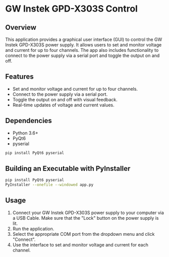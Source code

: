 # GW Instek GPD-X303S Control

## Overview
This application provides a graphical user interface (GUI) to control the GW Instek GPD-X303S power supply. It allows users to set and monitor voltage and current for up to four channels. The app also includes functionality to connect to the power supply via a serial port and toggle the output on and off.

## Features
- Set and monitor voltage and current for up to four channels.
- Connect to the power supply via a serial port.
- Toggle the output on and off with visual feedback.
- Real-time updates of voltage and current values.

## Dependencies
- Python 3.6+
- PyQt6
- pyserial

```bash
pip install PyQt6 pyserial
```

## Building an Executable with PyInstaller

```bash
pip install PyQt6 pyserial
PyInstaller --onefile --windowed app.py
```


## Usage

1. Connect your GW Instek GPD-X303S power supply to your computer via a USB Cable. Make sure that the "Lock" button on the power supply is lit.
2. Run the application.
3. Select the appropriate COM port from the dropdown menu and click "Connect".
4. Use the interface to set and monitor voltage and current for each channel.
